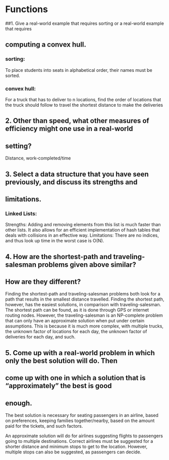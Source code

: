 # Functions

##1. Give a real-world example that requires sorting or a real-world example that requires
## computing a convex hull.

### sorting: 
To place students into seats in alphabetical order, their names must be sorted.
### convex hull: 
For a truck that has to deliver to n locations, find the order of locations that the truck should follow to travel the shortest distance to make the deliveries 

## 2. Other than speed, what other measures of efficiency might one use in a real-world
## setting?

Distance, work-completed/time


## 3. Select a data structure that you have seen previously, and discuss its strengths and
## limitations.

### Linked Lists:
Strengths: Adding and removing elements from this list is much faster than other lists. It also allows for an efficient implementation of hash tables that deals with collisions in an effective way.
Limitations: There are no indices, and thus look up time in the worst case is O(N). 

## 4. How are the shortest-path and traveling-salesman problems given above similar?
## How are they different?

Finding the shortest-path and traveling-salesman problems both look for a path that results in the smallest distance travelled. Finding the shortest path, however, has the easiest solutions, in comparison with traveling-salesman. The shortest path can be found, as it is done through GPS or internet routing nodes. However, the traveling-salesman is an NP-complete problem that can only have an approximate solution when put under certain assumptions. This is because it is much more complex, with multiple trucks, the unknown factor of locations for each day, the unknown factor of deliveries for each day, and such.

## 5. Come up with a real-world problem in which only the best solution will do. Then
## come up with one in which a solution that is “approximately” the best is good
## enough.

The best solution is necessary for seating passengers in an airline, based on preferences, keeping families together/nearby, based on the amount paid for the tickets, and such factors.

An approximate solution will do for airlines suggesting flights to passengers going to multiple destinations. Correct airlines must be suggested for a shorter distance and minimum stops to get to the location. However, multiple stops can also be suggested, as passengers can decide.